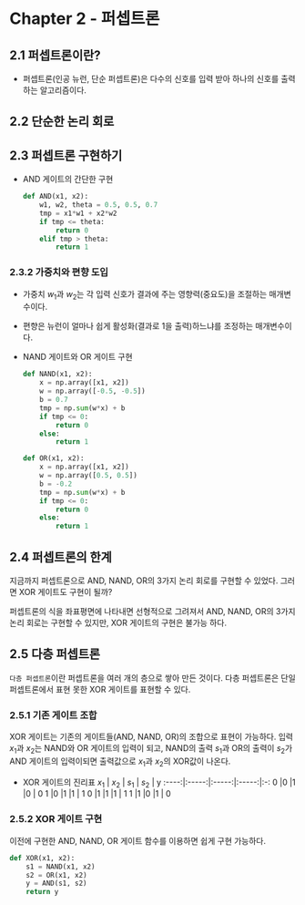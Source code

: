 # Chapter 2 - 퍼셉트론

## 2.1 퍼셉트론이란?
* 퍼셉트론(인공 뉴런, 단순 퍼셉트론)은 다수의 신호를 입력 받아 하나의 신호를 출력하는 알고리즘이다.


## 2.2 단순한 논리 회로


## 2.3 퍼셉트론 구현하기

* AND 게이트의 간단한 구현
    ```python
    def AND(x1, x2):
        w1, w2, theta = 0.5, 0.5, 0.7
        tmp = x1*w1 + x2*w2
        if tmp <= theta:
            return 0
        elif tmp > theta:
            return 1
    ```

### 2.3.2 가중치와 편향 도입

* 가중치 $w_1$과 $w_2$는 각 입력 신호가 결과에 주는 영향력(중요도)을 조절하는 매개변수이다.
* 편향은 뉴런이 얼마나 쉽게 활성화(결과로 1을 출력)하느냐를 조정하는 매개변수이다.

* NAND 게이트와 OR 게이트  구현
    ```python
    def NAND(x1, x2):
        x = np.array([x1, x2])
        w = np.array([-0.5, -0.5])
        b = 0.7
        tmp = np.sum(w*x) + b
        if tmp <= 0:
            return 0
        else:
            return 1
    
    def OR(x1, x2):
        x = np.array([x1, x2])
        w = np.array([0.5, 0.5])
        b = -0.2
        tmp = np.sum(w*x) + b
        if tmp <= 0:
            return 0
        else:
            return 1
    
    ```

## 2.4 퍼셉트론의 한계
지금까지 퍼셉트론으로 AND, NAND, OR의 3가지 논리 회로를 구현할 수 있었다. 그러면 XOR 게이트도 구현이 될까?

퍼셉트론의 식을 좌표평면에 나타내면 선형적으로 그려져서 AND, NAND, OR의 3가지 논리 회로는 구현할 수 있지만, XOR 게이트의 구현은 불가능 하다.


## 2.5 다층 퍼셉트론
`다층 퍼셉트론`이란 퍼셉트론을 여러 개의 층으로 쌓아 만든 것이다. 다층 퍼셉트론은 단일 퍼셉트론에서 표현 못한 XOR 게이트를 표현할 수 있다.

### 2.5.1 기존 게이트 조합
XOR 게이트는 기존의 게이트들(AND, NAND, OR)의 조합으로 표현이 가능하다.
입력 $x_1$과 $x_2$는 NAND와 OR 게이트의 입력이 되고, NAND의 출력 $s_1$과 OR의 출력이 $s_2$가 AND 게이트의 입력이되면 출력값으로 $x_1$과 $x_2$의 XOR값이 나온다.
* XOR 게이트의 진리표
    $x_1$ | $x_2$ | $s_1$ | $s_2$ | y
    :----:|:-----:|:-----:|:-----:|:-:
    0     |0      |1      |0      | 0
    1     |0      |1      |1      | 1
    0     |1      |1      |1      | 1
    1     |1      |0      |1      | 0
        
### 2.5.2 XOR 게이트 구현
이전에 구현한 AND, NAND, OR 게이트 함수를 이용하면 쉽게 구현 가능하다.
```python
def XOR(x1, x2):
    s1 = NAND(x1, x2)
    s2 = OR(x1, x2)
    y = AND(s1, s2)
    return y
```